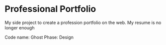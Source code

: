 # Professional Portfolio

My side project to create a profession portfolio on the web. My resume is no longer enough

Code name: Ghost
Phase: Design
